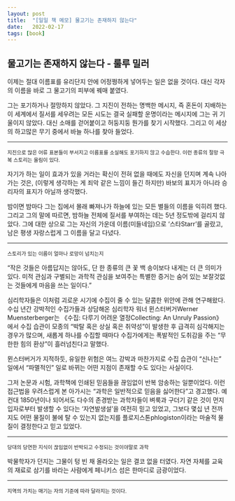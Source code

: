 ```yaml
---
layout: post
title:  "[일일 책 메모] 물고기는 존재하지 않는다"
date:   2022-02-17
tags: [book]
---
```

## 물고기는 존재하지 않는다 - 룰루 밀러
이제는 절대 이름표를 유리단지 안에 어정쩡하게 넣어두는 일은 없을 것이다. 대신 각자의 이름을 바로 그 물고기의 피부에 꿰매 붙였다.

그는 포기하거나 절망하지 않았다. 그 지진이 전하는 명백한 메시지, 즉 혼돈이 지배하는 이 세계에서 질서를 세우려는 모든 시도는 결국 실패할 운명이라는 메시지에 그는 귀 기울이지 않았다. 대신 소매를 걷어붙이고 허둥지둥 뭔가를 찾기 시작했다. 그리고 이 세상의 하고많은 무기 중에서 바늘 하나를 찾아 들었다.
<hr/>
<small>지진으로 많은 어류 표본들이 부서지고 이름표를 소실해도 포기하지 않고 수습한다. 이런 종류의 절망 극복 스토리는 울림이 있다.</small>

자기가 하는 일이 효과가 있을 거라는 확신이 전혀 없을 때에도 자신을 던지며 계속 나아가는 것은, (이렇게 생각하는 게 죄악 같은 느낌이 들긴 하지만) 바보의 표지가 아니라 승리자의 표지가 아닐까 생각했다.

밤이면 밤마다 그는 집에서 몰래 빠져나가 하늘에 있는 모든 별들의 이름을 익히려 했다. 그리고 그의 말에 따르면, 밤하늘 전체에 질서를 부여하는 데는 5년 정도밖에 걸리지 않았다. 그에 대한 상으로 그는 자신의 가운데 이름(미들네임)으로 ‘스타Starr’를 골랐고, 남은 평생 자랑스럽게 그 이름을 달고 다녔다.
<hr/>
<small>스토리가 있는 이름이 얼마나 로망이 넘치는지</small>

“작은 것들은 아름답지는 않아도, 단 한 종류의 큰 꽃 백 송이보다 내게는 더 큰 의미가 있다. 미적 관심과 구별되는 과학적 관심을 보여주는 특별한 증거는 숨어 있는 보잘것없는 것들에게 마음을 쓰는 일이다.”

심리학자들은 이처럼 괴로운 시기에 수집이 줄 수 있는 달콤한 위안에 관해 연구해왔다. 수십 년간 강박적인 수집가들과 상담해온 심리학자 워너 뮌스터버거Werner Muensterberger는 《수집: 다루기 어려운 열정Collecting: An Unruly Passion》에서 수집 습관이 모종의 “박탈 혹은 상실 혹은 취약성”이 발생한 후 급격히 심각해지는 경우가 많으며, 새롭게 하나를 수집할 때마다 수집가에게는 폭발적인 도취감을 주는 “무한한 힘의 환상”이 흘러넘친다고 말했다.

뮌스터버거가 지적하듯, 유일한 위험은 여느 강박과 마찬가지로 수집 습관이 “신나는” 일에서 “파멸적인” 일로 바뀌는 어떤 지점이 존재할 수도 있다는 사실이다.

그저 논문과 시험, 과학책에 인쇄된 믿음들을 끊임없이 반복 암송하는 일뿐이었다. 이런 접근법을 우려스럽게 본 아가시는 “과학은 일반적으로 믿음을 싫어한다”고 경고했다. 예컨대 1850년이나 되어서도 다수의 존경받는 과학자들이 벼룩과 구더기 같은 것이 먼지 입자로부터 발생할 수 있다는 ‘자연발생설’을 여전히 믿고 있었고, 그보다 몇십 년 전까지도 어떤 물질이 불에 탈 수 있는지 없는지를 플로지스톤phlogiston이라는 마술적 물질이 결정한다고 믿고 있었다.
<hr/>
<small>당대의 당연한 지식이 끊임없이 반박되고 수정되는 것이야말로 과학</small>

박물학자가 던지는 그물이 텅 빈 채 올라오는 일은 결코 없을 터였다. 자연 자체를 교육의 재료로 삼기를 바라는 사람에게 페니키스 섬은 한마디로 금광이었다.
<hr/>
<small>지역의 가치는 매기는 자의 기준에 따라 달라지는 것이다.</small>